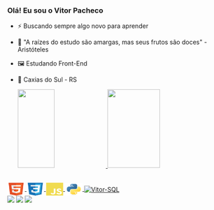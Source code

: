 ### Olá! Eu sou o Vitor Pacheco

- ⚡ Buscando sempre algo novo para aprender
- 🌱 "A raízes do estudo são amargas, mas seus frutos são doces" -Aristóteles
- 🖼️ Estudando Front-End 
- 🚩 Caxias do Sul - RS

  <a href="https://github.com/vitorpachecoo">
  <img width="42%" height="180em" src="https://github-readme-stats.vercel.app/api?username=vitorpachecoo&show_icons=true&theme=rose_pine&include_all_commits=true&count_private=true"/>
  <img width="50%" height="180em" src="https://github-readme-stats.vercel.app/api/top-langs/?username=vitorpachecoo&layout=compact&langs_count=16&theme=rose_pine"/>
</div>
<div style="display: inline_block"><br>
  <img align="center" alt="Vitor-HTML" height="30" width="40" src="https://raw.githubusercontent.com/devicons/devicon/master/icons/html5/html5-original.svg">
  <img align="center" alt="Vitor-CSS" height="30" width="40" src="https://raw.githubusercontent.com/devicons/devicon/master/icons/css3/css3-original.svg">
  <img align="center" alt="Vitor-Js" height="30" width="40" src="https://raw.githubusercontent.com/devicons/devicon/master/icons/javascript/javascript-plain.svg">
  <img align="center" alt="Vitor-Python" height="30" width="40" src="https://raw.githubusercontent.com/devicons/devicon/master/icons/python/python-original.svg">
  <img align="center" alt="Vitor-SQL" height="30" width="40" src="https://cdn.jsdelivr.net/gh/devicons/devicon/icons/microsoftsqlserver/microsoftsqlserver-plain.svg">
  <!--<img align="right" alt="Vitor-gif" src="https://assets.pinterest.com/ext/embed.html?id=8444318040395216">-->
</div>
<div>
  <a href="https://instagram.com/xvitorp" target="_blank"><img src="https://img.shields.io/badge/-Instagram-%23E4405F?style=for-the-badge&logo=instagram&logoColor=white" target="_blank"></a>
  <a href = "mailto:pachecovitor090@gmail.com"><img src="https://img.shields.io/badge/Gmail-D14836?style=for-the-badge&logo=gmail&logoColor=white" target="_blank"></a>
  <a href= "https://www.linkedin.com/in/vitor-pacheco-3666b61ba" target="_blank"><img src="https://img.shields.io/badge/-LinkedIn-%230077B5?style=for-the-badge&logo=linkedin&logoColor=white" target="_blank"></a>
  <a href ="src="https://assets.pinterest.com/ext/embed.html?id=8444318040395216" height="277" width="236" frameborder="0" scrolling="no">
</div>
